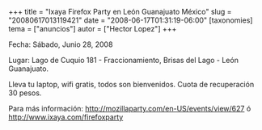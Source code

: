 +++
title = "Ixaya Firefox Party en León Guanajuato México"
slug = "20080617013119421"
date = "2008-06-17T01:31:19-06:00"
[taxonomies]
tema = ["anuncios"]
autor = ["Hector Lopez"]
+++

Fecha: Sábado, Junio 28, 2008

Lugar: Lago de Cuquio 181 - Fraccionamiento, Brisas del Lago - León
Guanajuato.

Lleva tu laptop, wifi gratis, todos son bienvenidos. Cuota de
recuperación 30 pesos.

Para más información:
<a href="http://mozillaparty.com/en-US/events/view/627">http://mozillaparty.com/en-US/events/view/627</a>
ó
<a href="http://www.ixaya.com/firefoxparty">http://www.ixaya.com/firefoxparty</a>

